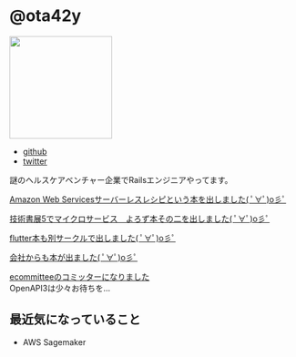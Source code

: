 # @ota42y
<img src="https://avatars1.githubusercontent.com/u/6755375?s=400&u=b672166e12b77fb22553348ac4d9fb035b69381c&v=4" width=180 />

- [github](https://github.com/ota42y)
- [twitter](https://twitter.com/ota42y)

謎のヘルスケアベンチャー企業でRailsエンジニアやってます。  

[Amazon Web Servicesサーバーレスレシピという本を出しました( ﾟ∀ﾟ)o彡ﾟ](https://www.amazon.co.jp/gp/product/B07HXW1MJW/ref=as_li_tl?ie=UTF8&camp=247&creative=1211&creativeASIN=B07HXW1MJW&linkCode=as2&tag=ota42y-22&linkId=5174f8f30bb21372de55744805a36ad8)

[技術書展5でマイクロサービス　よろず本その二を出しました( ﾟ∀ﾟ)o彡ﾟ](https://booth.pm/ja/items/1040359)

[flutter本も別サークルで出しました( ﾟ∀ﾟ)o彡ﾟ](https://booth.pm/ja/items/1040373)

[会社からも本が出ました( ﾟ∀ﾟ)o彡ﾟ](https://ota42y.com/blog/2018/10/07/techbook_5_result/)

[ecommitteeのコミッターになりました](https://github.com/interagent)  
OpenAPI3は少々お待ちを…


## 最近気になっていること
- AWS Sagemaker
